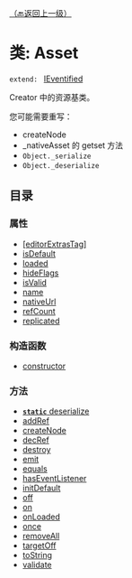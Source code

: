 [（🔙返回上一级）](目录_Asset.md "asset模块")
# 类: Asset

`extend: `  [IEventified](Event_Interface_IEventified.md "事件处理的接口")

Creator 中的资源基类。

您可能需要重写：

* createNode
* _nativeAsset 的 getset 方法
* `Object._serialize`
* `Object._deserialize`

## 目录

### 属性
* [[editorExtrasTag]](#[editorExtrasTag])
* [isDefault](#isDefault)
* [loaded](#loaded)
* [hideFlags](#hideFlags)
* [isValid](#isValid)
* [name](#name)
* [nativeUrl](#nativeUrl)
* [refCount](#refCount)
* [replicated](#replicated)

### 构造函数

* [constructor](#constructor)

### 方法
* [**`static`** deserialize](#deserialize)
* [addRef](#addRef)
* [createNode](#createNode)
* [decRef](#decRef)
* [destroy](#destroy)
* [emit](#emit)
* [equals](#equals)
* [hasEventListener](#hasEventListener)
* [initDefault](#initDefault)
* [off](#off)
* [on](#on)
* [onLoaded](#onLoaded)
* [once](#once)
* [removeAll](#removeAll)
* [targetOff](#targetOff)
* [toString](#toString)
* [validate](#validate)
